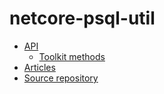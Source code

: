 # netcore-psql-util

- [API](api)
  - [Toolkit methods](api/SearchAThing.PsqlUtil.Util.html)
- [Articles](articles/intro.md)
- [Source repository](https://github.com/devel0/netcore-psql-util)